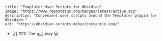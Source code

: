 ```embed
title: "Templater User Scripts for Obsidian"
image: "https://www.repostatus.org/badges/latest/active.svg"
description: "Convenient user scripts around the Templater plugin for Obsidian."
url: "https://obsidian-scripts.mihaiconstantin.com/"
```
- [/] ### The [`git`](https://git-scm.com/) way 💻[](https://obsidian-scripts.mihaiconstantin.com/#the-git-way-)